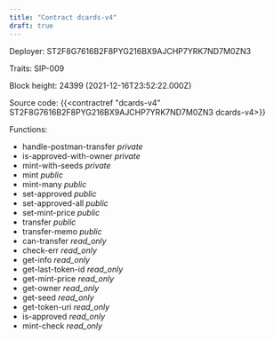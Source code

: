 ```yaml
---
title: "Contract dcards-v4"
draft: true
---
```

Deployer: ST2F8G7616B2F8PYG216BX9AJCHP7YRK7ND7M0ZN3

Traits:
SIP-009 



Block height: 24399 (2021-12-16T23:52:22.000Z)

Source code: {{<contractref "dcards-v4" ST2F8G7616B2F8PYG216BX9AJCHP7YRK7ND7M0ZN3 dcards-v4>}}

Functions:

* handle-postman-transfer _private_
* is-approved-with-owner _private_
* mint-with-seeds _private_
* mint _public_
* mint-many _public_
* set-approved _public_
* set-approved-all _public_
* set-mint-price _public_
* transfer _public_
* transfer-memo _public_
* can-transfer _read_only_
* check-err _read_only_
* get-info _read_only_
* get-last-token-id _read_only_
* get-mint-price _read_only_
* get-owner _read_only_
* get-seed _read_only_
* get-token-uri _read_only_
* is-approved _read_only_
* mint-check _read_only_
